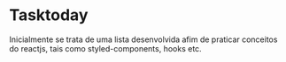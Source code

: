 # Tasktoday

Inicialmente se trata de uma lista desenvolvida afim de praticar conceitos do reactjs, tais como styled-components, hooks etc.

